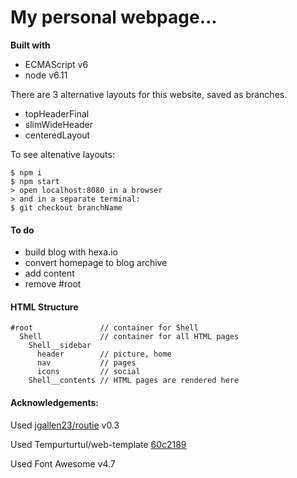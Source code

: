 # My personal webpage...


**Built with**
+ ECMAScript v6
+ node v6.11


There are 3 alternative layouts for this website, saved as branches.
+ topHeaderFinal
+ slimWideHeader
+ centeredLayout


To see altenative layouts:
```
$ npm i
$ npm start
> open localhost:8080 in a browser
> and in a separate terminal:
$ git checkout branchName
```


#### To do
+ build blog with hexa.io
+ convert homepage to blog archive
+ add content
+ remove #root


#### HTML Structure
```
#root               // container for Shell
  Shell             // container for all HTML pages
    Shell__sidebar
      header        // picture, home
      nav           // pages
      icons         // social
    Shell__contents // HTML pages are rendered here
```


#### Acknowledgements:
Used [jgallen23/routie](https://github.com/jgallen23/routie) v0.3

Used Tempurturtul/web-template [60c2189](https://github.com/Tempurturtul/web-template/commit/60c2189fb55c244bcc490b467599a23570d99bd9)

Used Font Awesome v4.7
